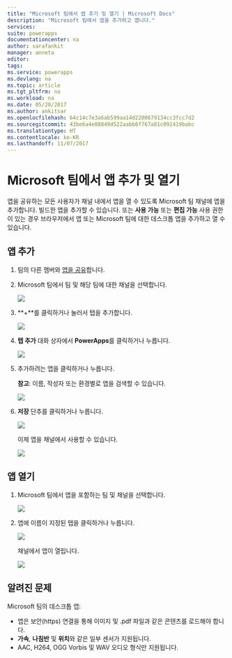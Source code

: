 ```yaml
---
title: "Microsoft 팀에서 앱 추가 및 열기 | Microsoft Docs"
description: "Microsoft 팀에서 앱을 추가하고 엽니다."
services: 
suite: powerapps
documentationcenter: na
author: sarafankit
manager: anneta
editor: 
tags: 
ms.service: powerapps
ms.devlang: na
ms.topic: article
ms.tgt_pltfrm: na
ms.workload: na
ms.date: 05/20/2017
ms.author: ankitsar
ms.openlocfilehash: 64c14c7e3a6ab599aa14d2200679134cc3fcc7d2
ms.sourcegitcommit: 43be6a4e08849d522aabb6f767a81c092419babc
ms.translationtype: HT
ms.contentlocale: ko-KR
ms.lasthandoff: 11/07/2017
---
```

# <a name="add-and-open-an-app-in-microsoft-teams"></a>Microsoft 팀에서 앱 추가 및 열기
앱을 공유하는 모든 사용자가 채널 내에서 앱을 열 수 있도록 Microsoft 팀 채널에 앱을 추가합니다. 빌드한 앱을 추가할 수 있습니다. 또는 **사용 가능** 또는 **편집 가능** 사용 권한이 있는 경우 브라우저에서 앱 또는 Microsoft 팀에 대한 데스크톱 앱을 추가하고 열 수 있습니다.

## <a name="add-an-app"></a>앱 추가
1. 팀의 다른 멤버와 [앱을 공유](share-app.md)합니다.
2. Microsoft 팀에서 팀 및 해당 팀에 대한 채널을 선택합니다.
   
    ![](./media/open-app-embedded-in-teams/teams-select-channel.png)
3. **+**를 클릭하거나 눌러서 탭을 추가합니다.
   
    ![](./media/open-app-embedded-in-teams/teams-add-tab.png)
4. **탭 추가** 대화 상자에서 **PowerApps**를 클릭하거나 누릅니다.
   
    ![](./media/open-app-embedded-in-teams/add-a-tab.png)
5. 추가하려는 앱을 클릭하거나 누릅니다.
   
    **참고**: 이름, 작성자 또는 환경별로 앱을 검색할 수 있습니다.
   
    ![](./media/open-app-embedded-in-teams/select-an-app.png)
6. **저장** 단추를 클릭하거나 누릅니다.
   
    ![](./media/open-app-embedded-in-teams/save-tab.png)
   
    이제 앱을 채널에서 사용할 수 있습니다.
   
    ![](./media/open-app-embedded-in-teams/app-in-channel.png)

## <a name="open-an-app"></a>앱 열기
1. Microsoft 팀에서 앱을 포함하는 팀 및 채널을 선택합니다.
   
    ![](./media/open-app-embedded-in-teams/teams-select-channel.png)
2. 앱에 이름이 지정된 탭을 클릭하거나 누릅니다.
   
    ![](./media/open-app-embedded-in-teams/open-tab.png)
   
    채널에서 앱이 열립니다.
   
    ![](./media/open-app-embedded-in-teams/app-in-channel.png)

## <a name="known-issues"></a>알려진 문제
Microsoft 팀의 데스크톱 앱:

* 앱은 보안(https) 연결을 통해 이미지 및 .pdf 파일과 같은 콘텐츠를 로드해야 합니다.
* **가속**, **나침반** 및 **위치**와 같은 일부 센서가 지원됩니다.
* AAC, H264, OGG Vorbis 및 WAV 오디오 형식만 지원됩니다.

